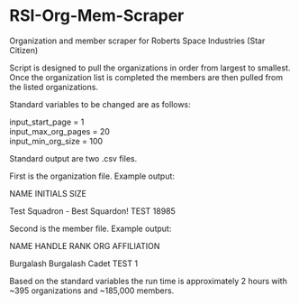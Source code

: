 # RSI-Org-Mem-Scraper
Organization and member scraper for Roberts Space Industries (Star Citizen)

Script is designed to pull the organizations in order from largest to smallest.
Once the organization list is completed the members are then pulled from the listed organizations.

Standard variables to be changed are as follows:

input_start_page = 1      
input_max_org_pages = 20  
input_min_org_size = 100

Standard output are two .csv files.

First is the organization file.
Example output:

  NAME	                              INITIALS	    SIZE
  
  Test Squadron - Best Squardon!	    TEST	        18985

Second is the member file.
Example output:

  NAME	              HANDLE	        RANK	        ORG	          AFFILIATION
  
  Burgalash	          Burgalash	      Cadet	        TEST	        1
  
Based on the standard variables the run time is approximately 2 hours with ~395 organizations and ~185,000 members.
